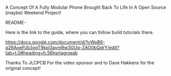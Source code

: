 [logo]: https://github.com/BI0S-BOOT/PhoneBlox/raw/master/src/common/images/icon48.png "Logo Title Text 2"
A Concept Of A Fully Modular Phone Brought Back To Life In A Open Source (maybe) Weekend Project!

README-

Here is the link to the guide, where you can follow build tutorials there.

https://docs.google.com/document/d/1vWpB6-g2RAoePJb3oqT9kpl3avmRw3GUq-ZAO0bQdrY/edit?tab=t.0#heading=h.56hsrtagnwab

Thanks To JLCPCB For the video sponsor and to Dave Hakkens for the original concept!
